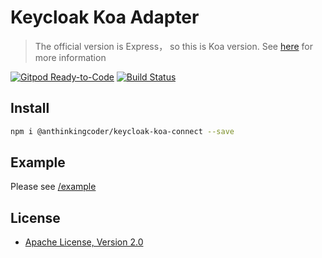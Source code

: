 # Keycloak Koa Adapter

> The official version is Express， so this is Koa version. See [here](https://github.com/keycloak/keycloak-nodejs-connect) for more information

[![Gitpod Ready-to-Code](https://img.shields.io/badge/Gitpod-Ready--to--Code-blue?logo=gitpod)](https://gitpod.io/#https://github.com/jeff-tian/keycloak-koa-connect)
[![Build Status](https://travis-ci.com/Jeff-Tian/keycloak-koa-connect.svg?branch=master)](https://travis-ci.com/Jeff-Tian/keycloak-koa-connect)

## Install

```bash
npm i @anthinkingcoder/keycloak-koa-connect --save
```

## Example

Please see [/example](https://github.com/anthinkingcoder/keycloak-koa-connect/tree/master/example)

## License

- [Apache License, Version 2.0](https://www.apache.org/licenses/LICENSE-2.0)
